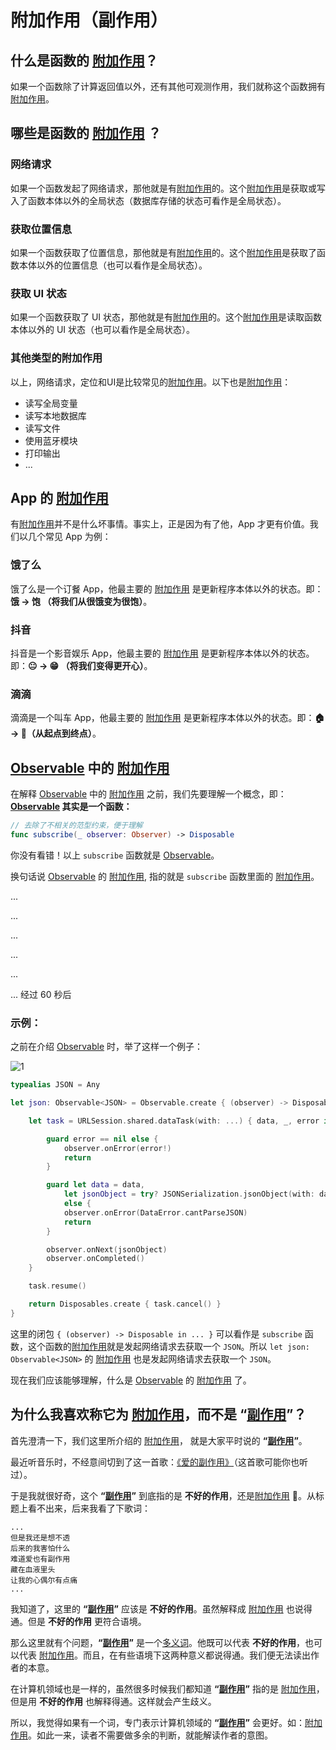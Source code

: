 # 附加作用（副作用）

## 什么是函数的 [附加作用]？

如果一个函数除了计算返回值以外，还有其他可观测作用，我们就称这个函数拥有[附加作用]。

## 哪些是函数的 [附加作用] ？

### 网络请求

如果一个函数发起了网络请求，那他就是有[附加作用]的。这个[附加作用]是获取或写入了函数本体以外的全局状态（数据库存储的状态可看作是全局状态）。

### 获取位置信息

如果一个函数获取了位置信息，那他就是有[附加作用]的。这个[附加作用]是获取了函数本体以外的位置信息（也可以看作是全局状态）。

### 获取 UI 状态

如果一个函数获取了 UI 状态，那他就是有[附加作用]的。这个[附加作用]是读取函数本体以外的 UI 状态（也可以看作是全局状态）。

### 其他类型的附加作用

以上，网络请求，定位和UI是比较常见的[附加作用]。以下也是[附加作用]：

* 读写全局变量
* 读写本地数据库
* 读写文件
* 使用蓝牙模块
* 打印输出
* ...

## App 的 [附加作用]

有[附加作用]并不是什么坏事情。事实上，正是因为有了他，App 才更有价值。我们以几个常见 App 为例：

### 饿了么

饿了么是一个订餐 App，他最主要的 [附加作用] 是更新程序本体以外的状态。即：**饿 -> 饱 （将我们从很饿变为很饱）**。

### 抖音

抖音是一个影音娱乐 App，他最主要的 [附加作用] 是更新程序本体以外的状态。即：**😐 -> 😁 （将我们变得更开心）**。

### 滴滴

滴滴是一个叫车 App，他最主要的 [附加作用] 是更新程序本体以外的状态。即：**🏠 -> 🏢（从起点到终点）**。

## [Observable] 中的 [附加作用]

在解释 [Observable] 中的 [附加作用] 之前，我们先要理解一个概念，即： **[Observable] 其实是一个函数：**

```swift
// 去除了不相关的范型约束，便于理解
func subscribe(_ observer: Observer) -> Disposable 
```

你没有看错！以上 `subscribe` 函数就是 [Observable]。

换句话说 [Observable] 的 [附加作用], 指的就是 `subscribe` 函数里面的 [附加作用]。

...

...

...

...

...

... 经过 60 秒后

### 示例：

之前在介绍 [Observable] 时，举了这样一个例子：

![1](/assets/Observable/JSON.png)

```swift
typealias JSON = Any

let json: Observable<JSON> = Observable.create { (observer) -> Disposable in

    let task = URLSession.shared.dataTask(with: ...) { data, _, error in

        guard error == nil else {
            observer.onError(error!)
            return
        }

        guard let data = data,
            let jsonObject = try? JSONSerialization.jsonObject(with: data, options: .mutableLeaves)
            else {
            observer.onError(DataError.cantParseJSON)
            return
        }

        observer.onNext(jsonObject)
        observer.onCompleted()
    }

    task.resume()

    return Disposables.create { task.cancel() }
}
```

这里的闭包 `{ (observer) -> Disposable in ... }` 可以看作是 `subscribe` 函数，这个函数的[附加作用]就是发起网络请求去获取一个 `JSON`。所以 `let json: Observable<JSON>` 的 [附加作用] 也是发起网络请求去获取一个 `JSON`。

现在我们应该能够理解，什么是 [Observable] 的 [附加作用] 了。

<!-- 如果你已经能够理解 **`Observable` 其实是一个函数** 的观点了， 那我们来看以下三段代码：

### 网络请求

```swift
enum API {
    /// 网络请求
    static func teacher(teacherId: Int) -> Observable<Teacher> { ... }
}

...

let observable: Observable<Teacher> = API.teacher(teacherId: 1)
```
### 获取位置信息

```swift
enum LocationService {
    /// 定位
    static func currentCity() -> Observable<String> { ... }
}

let observable: Observable<String> = LocationService.currentCity()
```

### 获取 UI 状态

```swift
/// UI
let observable: Observable<String?> = textField.rx.text.asObservable()
```

这里的 3 个 `observable` 都是有 [附加作用] 的。在 `subscribe` 方法里面，他们分表执行了以下操作：

1. 发起网络请求，获取老师信息
2. 启动定位功能，获取当前城市
3. 获取输入框的文本 -->


## 为什么我喜欢称它为 [附加作用]，而不是 “[副作用]”？

首先澄清一下，我们这里所介绍的 [附加作用]， 就是大家平时说的 **“[副作用]”**。

最近听音乐时，不经意间切到了这一首歌：[《爱的副作用》](https://music.163.com/#/song?id=329433&market=baiduqk)（这首歌可能你也听过）。

于是我就很好奇，这个 **“[副作用]”** 到底指的是 **不好的作用**，还是[附加作用] 🤔。从标题上看不出来，后来我看了下歌词：
```
...
但是我还是想不透
后来的我害怕什么
难道爱也有副作用
藏在血液里头
让我的心偶尔有点痛
...
```

我知道了，这里的 **“[副作用]”** 应该是 **不好的作用**。虽然解释成 [附加作用] 也说得通。但是 **不好的作用** 更符合语境。 

那么这里就有个问题，**“[副作用]”** 是一个[多义词](https://baike.baidu.com/item/%E5%A4%9A%E4%B9%89%E8%AF%8D/67069?fr=aladdin)。他既可以代表 **不好的作用**，也可以代表 [附加作用]。而且，在有些语境下这两种意义都说得通。我们便无法读出作者的本意。

在计算机领域也是一样的，虽然很多时候我们都知道 **“[副作用]”** 指的是 [附加作用]，但是用 **不好的作用** 也解释得通。这样就会产生歧义。

所以，我觉得如果有一个词，专门表示计算机领域的 **“[副作用]”** 会更好。如：[附加作用]。如此一来，读者不需要做多余的判断，就能解读作者的意图。

[副作用]:https://hanyu.baidu.com/zici/s?wd=%E5%89%AF%E4%BD%9C%E7%94%A8&query=%E5%89%AF%E4%BD%9C%E7%94%A8%E5%90%8D%E8%AF%8D%E8%A7%A3%E9%87%8A&srcid=28236&from=kg0&from=kg0
[附加作用]:https://zh.wikipedia.org/wiki/%E5%87%BD%E6%95%B0%E5%89%AF%E4%BD%9C%E7%94%A8

[Observable]:content/rxswift_core/observable.md
